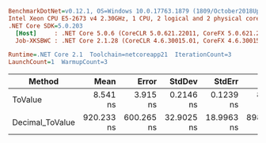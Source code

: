 ``` ini

BenchmarkDotNet=v0.12.1, OS=Windows 10.0.17763.1879 (1809/October2018Update/Redstone5)
Intel Xeon CPU E5-2673 v4 2.30GHz, 1 CPU, 2 logical and 2 physical cores
.NET Core SDK=5.0.203
  [Host]     : .NET Core 5.0.6 (CoreCLR 5.0.621.22011, CoreFX 5.0.621.22011), X64 RyuJIT
  Job-XKSBWC : .NET Core 2.1.28 (CoreCLR 4.6.30015.01, CoreFX 4.6.30015.01), X64 RyuJIT

Runtime=.NET Core 2.1  Toolchain=netcoreapp21  IterationCount=3  
LaunchCount=1  WarmupCount=3  

```
|          Method |       Mean |      Error |     StdDev |     StdErr |        Min |        Max |     Median |  Ratio | MannWhitney(5%) | RatioSD |
|---------------- |-----------:|-----------:|-----------:|-----------:|-----------:|-----------:|-----------:|-------:|---------------- |--------:|
|         ToValue |   8.541 ns |   3.915 ns |  0.2146 ns |  0.1239 ns |   8.345 ns |   8.770 ns |   8.507 ns |   1.00 |            Base |    0.00 |
| Decimal_ToValue | 920.233 ns | 600.265 ns | 32.9025 ns | 18.9963 ns | 898.507 ns | 958.088 ns | 904.105 ns | 107.73 |               ? |    1.49 |
